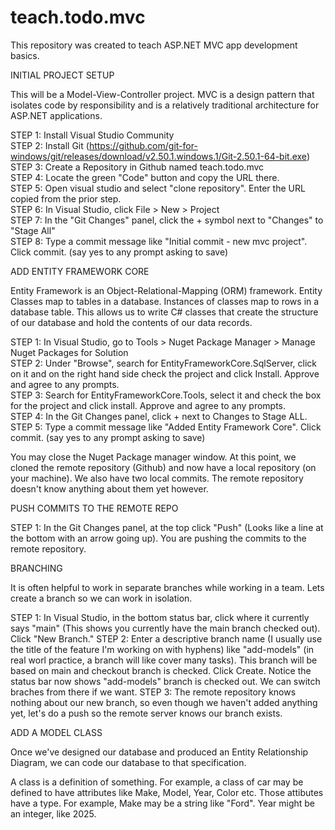 # teach.todo.mvc
This repository was created to teach ASP.NET MVC app development basics.

INITIAL PROJECT SETUP

This will be a Model-View-Controller project. MVC is a design pattern that isolates code by responsibility and is a relatively traditional architecture for ASP.NET applications.

STEP 1: Install Visual Studio Community  
STEP 2: Install Git (https://github.com/git-for-windows/git/releases/download/v2.50.1.windows.1/Git-2.50.1-64-bit.exe)  
STEP 3: Create a Repository in Github named teach.todo.mvc  
STEP 4: Locate the green "Code" button and copy the URL there.  
STEP 5: Open visual studio and select "clone repository". Enter the URL copied from the prior step.  
STEP 6: In Visual Studio, click File > New > Project  
STEP 7: In the "Git Changes" panel, click the + symbol next to "Changes" to "Stage All"  
STEP 8: Type a commit message like "Initial commit - new mvc project". Click commit. (say yes to any prompt asking to save)

ADD ENTITY FRAMEWORK CORE

Entity Framework is an Object-Relational-Mapping (ORM) framework. Entity Classes map to tables in a database. Instances of classes map to rows in a database table. This allows us to write C# classes that create the structure of our database and hold the contents of our data records.

STEP 1: In Visual Studio, go to Tools > Nuget Package Manager > Manage Nuget Packages for Solution  
STEP 2: Under "Browse", search for EntityFrameworkCore.SqlServer, click on it and on the right hand side check the project and click Install. Approve and agree to any prompts.  
STEP 3: Search for EntityFrameworkCore.Tools, select it and check the box for the project and click install. Approve and agree to any prompts.  
STEP 4: In the Git Changes panel, click + next to Changes to Stage ALL.  
STEP 5: Type a commit message like "Added Entity Framework Core". Click commit. (say yes to any prompt asking to save)

You may close the Nuget Package manager window. At this point, we cloned the remote repository (Github) and now have a local repository (on your machine). We also have two local commits. The remote repository doesn't know anything about them yet however.

PUSH COMMITS TO THE REMOTE REPO

STEP 1: In the Git Changes panel, at the top click "Push" (Looks like a line at the bottom with an arrow going up). You are pushing the commits to the remote repository.

BRANCHING

It is often helpful to work in separate branches while working in a team. Lets create a branch so we can work in isolation.

STEP 1: In Visual Studio, in the bottom status bar, click where it currently says "main" (This shows you currently have the main branch checked out). Click "New Branch."
STEP 2: Enter a descriptive branch name (I usually use the title of the feature I'm working on with hyphens) like "add-models" (in real worl practice, a branch will like cover many tasks). This branch will be based on main and checkout branch is checked. Click Create. Notice the status bar now shows "add-models" branch is checked out. We can switch braches from there if we want.
STEP 3: The remote repository knows nothing about our new branch, so even though we haven't added anything yet, let's do a push so the remote server knows our branch exists.

ADD A MODEL CLASS

Once we've designed our database and produced an Entity Relationship Diagram, we can code our database to that specification. 




A class is a definition of something. For example, a class of car may be defined to have attributes like Make, Model, Year, Color etc. Those attibutes have a type. For example, Make may be a string like "Ford". Year might be an integer, like 2025.

